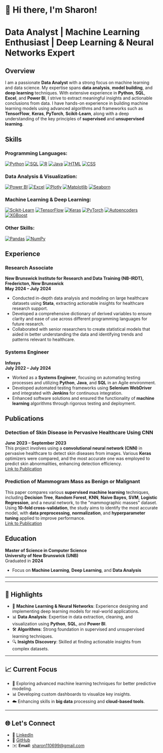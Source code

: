 
# 👋 Hi there, I'm Sharon!

# Data Analyst | Machine Learning Enthusiast | Deep Learning & Neural Networks Expert

## Overview
I am a passionate **Data Analyst** with a strong focus on machine learning and data science. My expertise spans **data analysis**, **model building**, and **deep learning** techniques. With extensive experience in **Python**, **SQL**, **Excel**, and **Power BI**, I strive to extract meaningful insights and actionable conclusions from data. I have hands-on experience in building machine learning models using advanced algorithms and frameworks such as **TensorFlow**, **Keras**, **PyTorch**, **Scikit-Learn**, along with a deep understanding of the key principles of **supervised** and **unsupervised learning**.

## Skills

### **Programming Languages:**
[![Python](https://img.shields.io/badge/Python-3776AB?style=flat&logo=python&logoColor=white)](https://www.python.org/)
[![SQL](https://img.shields.io/badge/SQL-003B57?style=flat&logo=sql&logoColor=white)](https://www.sql.org/)
[![R](https://img.shields.io/badge/R-276DC3?style=flat&logo=r&logoColor=white)](https://www.r-project.org/)
[![Java](https://img.shields.io/badge/Java-007396?style=flat&logo=java&logoColor=white)](https://www.java.com/)
[![HTML](https://img.shields.io/badge/HTML-E34F26?style=flat&logo=html5&logoColor=white)](https://developer.mozilla.org/en-US/docs/Web/HTML)
[![CSS](https://img.shields.io/badge/CSS-1572B6?style=flat&logo=css3&logoColor=white)](https://developer.mozilla.org/en-US/docs/Web/CSS)

### **Data Analysis & Visualization:**
[![Power BI](https://img.shields.io/badge/Power_BI-5A2B91?style=flat&logo=powerbi&logoColor=white)](https://powerbi.microsoft.com/)
[![Excel](https://img.shields.io/badge/Excel-217346?style=flat&logo=microsoft-excel&logoColor=white)](https://www.microsoft.com/en-us/microsoft-365/excel)
[![Plotly](https://img.shields.io/badge/Plotly-3E8FF7?style=flat&logo=plotly&logoColor=white)](https://plotly.com/)
[![Matplotlib](https://img.shields.io/badge/Matplotlib-000000?style=flat&logo=matplotlib&logoColor=white)](https://matplotlib.org/)
[![Seaborn](https://img.shields.io/badge/Seaborn-9E4F96?style=flat&logo=seaborn&logoColor=white)](https://seaborn.pydata.org/)

### **Machine Learning & Deep Learning:**
[![Scikit-Learn](https://img.shields.io/badge/Scikit--Learn-F7931E?style=flat&logo=scikit-learn&logoColor=white)](https://scikit-learn.org/)
[![TensorFlow](https://img.shields.io/badge/TensorFlow-FF6F00?style=flat&logo=tensorflow&logoColor=white)](https://www.tensorflow.org/)
[![Keras](https://img.shields.io/badge/Keras-D00000?style=flat&logo=keras&logoColor=white)](https://keras.io/)
[![PyTorch](https://img.shields.io/badge/PyTorch-EE4C2C?style=flat&logo=pytorch&logoColor=white)](https://pytorch.org/)
[![Autoencoders](https://img.shields.io/badge/Autoencoders-00B2A9?style=flat&logo=python&logoColor=white)](https://en.wikipedia.org/wiki/Autoencoder)
[![XGBoost](https://img.shields.io/badge/XGBoost-FF9900?style=flat&logo=xgboost&logoColor=white)](https://xgboost.readthedocs.io/)

### **Other Skills:**
[![Pandas](https://img.shields.io/badge/Pandas-150458?style=flat&logo=pandas&logoColor=white)](https://pandas.pydata.org/)
[![NumPy](https://img.shields.io/badge/NumPy-013243?style=flat&logo=numpy&logoColor=white)](https://numpy.org/)


## Experience

### **Research Associate**  
**New Brunswick Institute for Research and Data Training (NB-IRDT), Fredericton, New Brunswick**  
**May 2024 – July 2024**  
- Conducted in-depth data analysis and modeling on large healthcare datasets using **Stata**, extracting actionable insights for healthcare research support.  
- Developed a comprehensive dictionary of derived variables to ensure clarity and ease of use across different programming languages for future research.  
- Collaborated with senior researchers to create statistical models that aided in better understanding the data and identifying trends and patterns relevant to healthcare.

### **Systems Engineer**  
**Infosys**  
**July 2022 – July 2024**  
- Worked as a **Systems Engineer**, focusing on automating testing processes and utilizing **Python**, **Java**, and **SQL** in an Agile environment.  
- Developed automated testing frameworks using **Selenium WebDriver** and integrated with **Jenkins** for continuous integration.  
- Enhanced software solutions and ensured the functionality of **machine learning** algorithms through rigorous testing and deployment.

## Publications

### **Detection of Skin Disease in Pervasive Healthcare Using CNN**  
**June 2023 – September 2023**  
This project involves using a **convolutional neural network (CNN)** in pervasive healthcare to detect skin diseases from images. Various **Keras** optimizers were compared, and the most accurate one was employed to predict skin abnormalities, enhancing detection efficiency.  
[Link to Publication](https://eudl.eu/doi/10.4108/eai.16-5-2020.2304021)

### **Prediction of Mammogram Mass as Benign or Malignant**  
This paper compares various **supervised machine learning** techniques, including **Decision Tree**, **Random Forest**, **KNN**, **Naive Bayes**, **SVM**, **Logistic Regression**, and a neural network, to the "mammographic masses" dataset. Using **10-fold cross-validation**, the study aims to identify the most accurate model, with **data preprocessing**, **normalization**, and **hyperparameter tuning** applied to improve performance.  
[Link to Publication](https://www.ijariit.com/manuscript/prediction-of-a-mammogram-mass-as-benign-or-malignant/)

## Education
**Master of Science in Computer Science**  
**University of New Brunswick (UNB)**  
Graduated in **2024**  
- Focus on **Machine Learning**, **Deep Learning**, and **Data Analysis**

---
---


## 🌟 Highlights
- 🧠 **Machine Learning & Neural Networks**: Experience designing and implementing deep learning models for real-world applications.  
- 📊 **Data Analysis**: Expertise in data extraction, cleaning, and visualization using **Python**, **SQL**, and **Power BI**.  
- 🛠️ **Algorithms**: Strong foundation in supervised and unsupervised learning techniques.  
- 🔍 **Insights Discovery**: Skilled at finding actionable insights from complex datasets.  

---

## 📈 Current Focus  
- 🔬 Exploring advanced machine learning techniques for better predictive modeling.  
- 📊 Developing custom dashboards to visualize key insights.  
- ☁️ Enhancing skills in **big data** processing and **cloud-based tools**.  

---

## 🌐 Let's Connect
- 💼 [LinkedIn](https://www.linkedin.com/in/sarojini-sharon-rk/)  
- 📂 [GitHub](https://github.com/sarojinisharon)  
- ✉️ **Email**: sharon110699@gmail.com  

